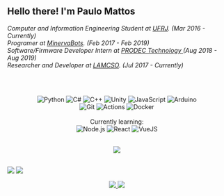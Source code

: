 <h2> Hello there! I'm Paulo Mattos</h2>
<p><em>
Computer and Information Engineering Student at <a href="https://ufrj.br/en/">UFRJ</a>. (Mar 2016 - Currently)
</br>Programer at <a href="http://minervabots.poli.ufrj.br">MinervaBots</a>. (Feb 2017 - Feb 2019)
</br>Software/Firmware Developer Intern at <a href="https://prodec.com.br">PRODEC Technology </a>(Aug 2018 - Aug 2019)
</br>Researcher and Developer at <a href="http://www.lamcso.coppe.ufrj.br">LAMCSO</a>. (Jul 2017 - Currently)
</em></p><br>


<br>
<p align="center">
  <img alt="Python" src="https://img.shields.io/badge/python-3776AB.svg?&style=for-the-badge&logo=python&logoColor=white"/>
  <img alt="C#" src="https://img.shields.io/badge/c%23%20-239120.svg?&style=for-the-badge&logo=c-sharp&logoColor=white"/>
  <img alt="C++" src="https://img.shields.io/badge/c++-00599C.svg?&style=for-the-badge&logo=c%2B%2B&ogoColor=white"/>
  <img alt="Unity" src="https://img.shields.io/badge/unity-000000.svg?&style=for-the-badge&logo=unity&logoColor=white"/>  
  <img alt="JavaScript" src="https://img.shields.io/badge/javascript-F7DF1E.svg?&style=for-the-badge&logo=javascript&logoColor=black"/>  
  <img alt="Arduino" src="https://img.shields.io/badge/arduino-00979D.svg?&style=for-the-badge&logo=arduino&logoColor=white"/>
  <br/>
  <img alt="Git" src="https://img.shields.io/badge/git-F05032.svg?&style=for-the-badge&logo=git&logoColor=white"/>
  <img alt="Actions" src="https://img.shields.io/badge/actions-2088FF.svg?&style=for-the-badge&logo=github&logoColor=white"/>
  <img alt="Docker" src="https://img.shields.io/badge/docker-2496ED.svg?&style=for-the-badge&logo=docker&logoColor=white"/>
  <br/>
  <br/>
  Currently learning:
  <br/>
  <img alt="Node.js" src="https://img.shields.io/badge/node-339933.svg?&style=for-the-badge&logo=node.js&logoColor=white"/>
  <img alt="React" src="https://img.shields.io/badge/react-61DAFB.svg?&style=for-the-badge&logo=react&logoColor=black"/>
  <img alt="VueJS" src="https://img.shields.io/badge/vue-4FC08D.svg?&style=for-the-badge&logo=vuejs&logoColor=white"/>
</p>

<p align="center">
  <br>
    <img src="https://github-profile-trophy.vercel.app/?username=paulohmattos&row=1&column=6&theme=darkhub" />
  <br>
</p>
<p align="left">
  <br/>
    <img src="https://github-readme-stats.vercel.app/api?username=paulohmattos&count_private=true&theme=dracula&bg_color=0D1117&title_color=006f66&icon_color=006f66&show_icons=true&hide_border=true" />
    <img src="https://github-readme-stats.vercel.app/api/top-langs/?username=paulohmattos&theme=dracula&bg_color=0D1117&title_color=006f66&layout=compact&hide=css,html,jupyter%20notebook&hide_border=true" />
  <br/>
</p>
<p align="center">
  <a href="https://www.linkedin.com/in/mattos-paulo/">
    <img src="https://img.shields.io/badge/LinkedIn-0077B5?style=for-the-badge&logo=linkedin&logoColor=white"/>
  </a>
  <a href="mailto:paulo.mattos@poli.ufrj.br">
    <img src="https://img.shields.io/badge/gmail-c14438?style=for-the-badge&logo=gmail&logoColor=white"/>
  </a>
</p>
